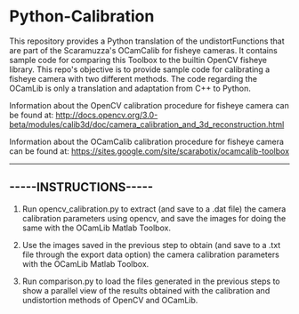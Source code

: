 # Python-Calibration
This repository provides a Python translation of the undistortFunctions that are part of the Scaramuzza's OCamCalib for fisheye cameras. It contains sample code for comparing this Toolbox to the builtin OpenCV fisheye library.
This repo's objective is to provide sample code for calibrating a fisheye camera with two different methods. The code regarding the OCamLib is only a translation and adaptation from C++ to Python. 


Information about the OpenCV calibration procedure for fisheye camera can be found at: http://docs.opencv.org/3.0-beta/modules/calib3d/doc/camera_calibration_and_3d_reconstruction.html

Information about the OCamCalib calibration procedure for fisheye camera can be found at: https://sites.google.com/site/scarabotix/ocamcalib-toolbox

----------------------
-----INSTRUCTIONS-----
----------------------

1. Run opencv_calibration.py to extract (and save to a .dat file) the camera calibration parameters using opencv, and save the images for doing the same with the OCamLib Matlab Toolbox.

2. Use the images saved in the previous step to obtain (and save to a .txt file through the export data option) the camera calibration parameters with the OCamLib Matlab Toolbox.

3. Run comparison.py to load the files generated in the previous steps to show a parallel view of the results obtained with the calibration and undistortion methods of OpenCV and OCamLib.
